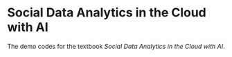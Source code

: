 # Social Data Analytics in the Cloud with AI

The demo codes for the textbook *Social Data Analytics in the Cloud with AI*.
